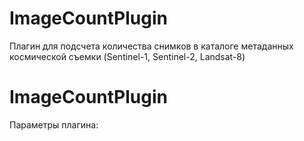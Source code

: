 ImageCountPlugin
===============

Плагин для подсчета количества снимков в каталоге метаданных космической съемки (Sentinel-1, Sentinel-2, Landsat-8)

ImageCountPlugin
===============

Параметры плагина:

